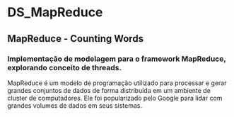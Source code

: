 # DS_MapReduce
## MapReduce - Counting Words
### Implementação de modelagem para o framework MapReduce, explorando conceito de threads. 

MapReduce é um modelo de programação utilizado para processar e gerar grandes conjuntos de dados de forma distribuída em um ambiente de cluster de computadores. Ele foi popularizado pelo Google para lidar com grandes volumes de dados em seus sistemas.
